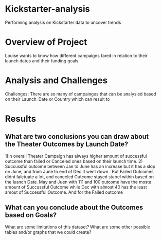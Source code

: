 # Kickstarter-analysis
Performing analysis on Kickstarter data to uncover trends
# Overview of Project
Louise wants to know how different campaigns fared in relation to their launch dates and their funding goals
# Analysis and Challenges
Challenges: There are so many of campainges that can be analysied based on their Launch_Date or Country which can result to 

# Results
## What are two conclusions you can draw about the Theater Outcomes by Launch Date? 
1)In overall Theater Campaign has always higher amount of successful outcome than failed or Canceled ones based on their launch time.
2) Succussful outcome between Jan to June has an increase but it has a slop on June, and from June to end of Dec it went down . But Failed Outcomes didnt falctuate a lot, and canceled Outcome stayed stabel within based on the luanch Date.
May and Juen with 111 and 100 outcome have the moste amount of Succussful Outcome while Dec with almost 40 has the least amout of Successful Outcome. And for the Failed outcome
## What can you conclude about the Outcomes based on Goals?

What are some limitations of this dataset?
What are some other possible tables and/or graphs that we could create?
